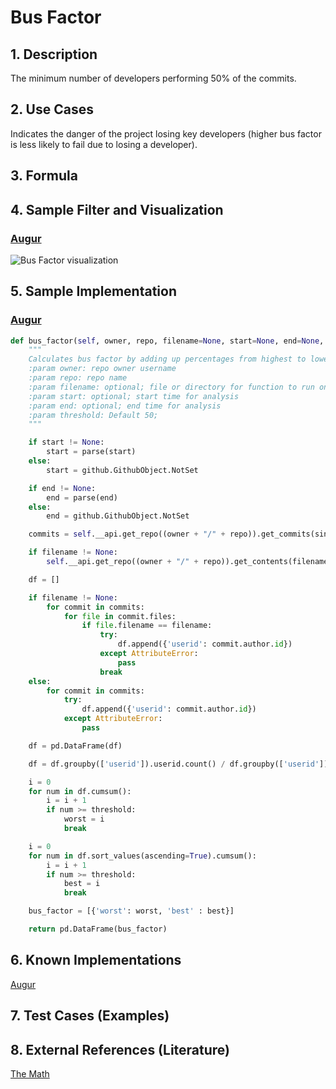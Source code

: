 # Bus Factor

## 1. Description
The minimum number of developers performing 50% of the commits.

## 2. Use Cases
Indicates the danger of the project losing key developers (higher bus factor is less likely to fail due to losing a developer).

## 3. Formula

## 4. Sample Filter and Visualization

### [Augur](https://github.com/OSSHealth/augur)

![Bus Factor visualization](https://user-images.githubusercontent.com/16946799/39537727-0992fcb6-4e00-11e8-81f0-14ea3e8f8998.PNG)

## 5. Sample Implementation

### [Augur](https://github.com/OSSHealth/augur)

```Python
def bus_factor(self, owner, repo, filename=None, start=None, end=None, threshold=50):
    """
    Calculates bus factor by adding up percentages from highest to lowest until they exceed threshold
    :param owner: repo owner username
    :param repo: repo name
    :param filename: optional; file or directory for function to run on
    :param start: optional; start time for analysis
    :param end: optional; end time for analysis
    :param threshold: Default 50;
    """

    if start != None:
        start = parse(start)
    else:
        start = github.GithubObject.NotSet

    if end != None:
        end = parse(end)
    else:
        end = github.GithubObject.NotSet

    commits = self.__api.get_repo((owner + "/" + repo)).get_commits(since=start, until=end)

    if filename != None:
        self.__api.get_repo((owner + "/" + repo)).get_contents(filename)

    df = []

    if filename != None:
        for commit in commits:
            for file in commit.files:
                if file.filename == filename:
                    try:
                        df.append({'userid': commit.author.id})
                    except AttributeError:
                        pass
                    break
    else:
        for commit in commits:
            try:
                df.append({'userid': commit.author.id})
            except AttributeError:
                pass

    df = pd.DataFrame(df)

    df = df.groupby(['userid']).userid.count() / df.groupby(['userid']).userid.count().sum() * 100

    i = 0
    for num in df.cumsum():
        i = i + 1
        if num >= threshold:
            worst = i
            break

    i = 0
    for num in df.sort_values(ascending=True).cumsum():
        i = i + 1
        if num >= threshold:
            best = i
            break

    bus_factor = [{'worst': worst, 'best' : best}]

    return pd.DataFrame(bus_factor)
```

## 6. Known Implementations
[Augur](https://github.com/OSSHealth/augur/blob/master/ghdata/githubapi.py#L22)

## 7. Test Cases (Examples)

## 8. External References (Literature)
[The Math](https://ke4qqq.wordpress.com/2015/02/08/pony-factor-math/)
